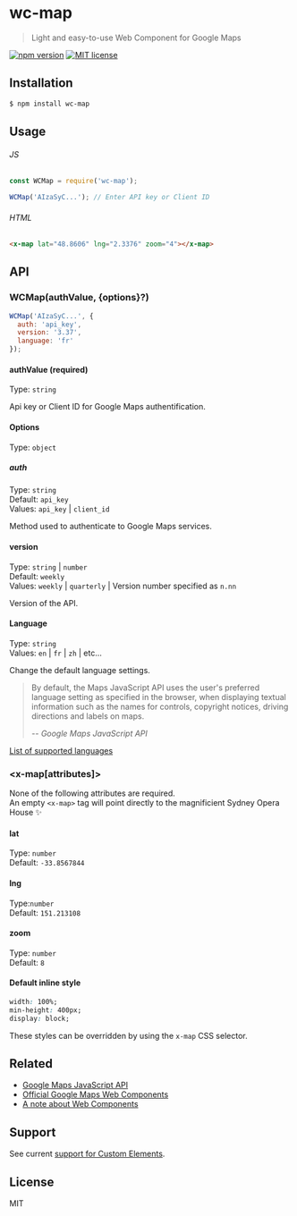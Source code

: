 # wc-map

> Light and easy-to-use Web Component for Google Maps

[![npm version](https://badge.fury.io/js/wc-map.svg)](https://npmjs.org/package/wc-map "View this project on npm")
[![MIT license](https://img.shields.io/badge/License-MIT-blue.svg)](https://github.com/VeronQ/wc-map/blob/master/LICENSE)

## Installation

```sh
$ npm install wc-map
```

## Usage

###### JS

```js
const WCMap = require('wc-map');

WCMap('AIzaSyC...'); // Enter API key or Client ID
```

###### HTML

```html
<x-map lat="48.8606" lng="2.3376" zoom="4"></x-map>
```

## API

### WCMap(authValue, {options}?)

```js
WCMap('AIzaSyC...', {
  auth: 'api_key',
  version: '3.37',
  language: 'fr'
});
```

#### authValue (required)

Type: `string`  

Api key or Client ID for Google Maps authentification.

#### Options

Type:  `object`

##### auth

Type: `string`  
Default: `api_key`  
Values: `api_key` | `client_id`

Method used to authenticate to Google Maps services.

#### version

Type: `string` | `number`  
Default: `weekly`  
Values: `weekly` | `quarterly` | Version number specified as `n.nn`

Version of the API.

#### Language

Type: `string`  
Values: `en` | `fr` | `zh` | etc...

Change the default language settings. 

> By default, the Maps JavaScript API uses the user's preferred language setting as specified in the browser, when displaying textual information such as the names for controls, copyright notices, driving directions and labels on maps.
>
> -- <cite>Google Maps JavaScript API</cite>

[List of supported languages](https://developers.google.com/maps/faq#languagesupport)

### <x-map[attributes]></x-map>

None of the following attributes are required.  
An empty `<x-map>` tag will point directly to the magnificient Sydney Opera House ✨

#### lat

Type: `number`  
Default: `-33.8567844`

#### lng

Type:`number`  
Default: `151.213108`

#### zoom

Type: `number`  
Default: `8`

#### Default inline style

```css
width: 100%;
min-height: 400px;
display: block;
```

These styles can be overridden by using the `x-map` CSS selector.

## Related

* [Google Maps JavaScript API](https://developers.google.com/maps/documentation/javascript/tutorial)
* [Official Google Maps Web Components](https://github.com/GoogleWebComponents/google-map)
* [A note about Web Components](https://developer.mozilla.org/en-US/docs/Web/Web_Components)

## Support

See current [support for Custom Elements](https://caniuse.com/#feat=custom-elementsv1).

## License

MIT

